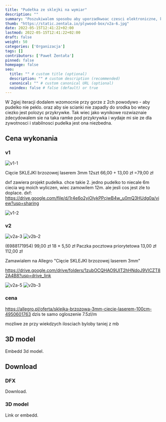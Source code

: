 ```yaml
---
title: "Pudełka ze sklejki na wymiar"
description: ""
summary: "Poszukiwalem sposobu aby uporzadkwoac czesci elektroniczne, ktorych sporo mi sie walalo. W pokoju nie mialem wiele miejsca na przechowywanie, a znalezeinie pudelek pasujacych do dostpenych mebli okazalo sie niemozliwe. Dlatego zdecydowalem sie wiec wykonac swoje wlasne pudelka na wymiar, wykorzystujac mozliwosci modeleowania 3D oraz dostepne na rynku uslugi CNC, tj. wyciananie sklejki laserowo. W tym artykule podziele sie z Tobą efektami, opowiem Ci ile mnie to kosztowalo, czego nauczylem sie po drodze oraz podziele się z Tobą wypracowanymi modelami 3D i plikami DFX, gdybyś chciał wykonac podobne pudelka na ich podstawie."
thumb: "https://static.zentala.io/plywood-box/v2a-6.jpg"
date: 2022-05-15T12:41:22+02:00
lastmod: 2022-05-15T12:41:22+02:00
draft: false
weight: 50
categories: ['Organizacja']
tags: []
contributors: ['Paweł Żentała']
pinned: false
homepage: false
seo:
  title: "" # custom title (optional)
  description: "" # custom description (recommended)
  canonical: "" # custom canonical URL (optional)
  noindex: false # false (default) or true
---
```



<zdjecie w szafce>

W 2giej iteracji dodalem wzomocnie przy gorze z 2ch powodywo - aby pudelko nie peklo. oraz aby sie scianki nie zapadly do srodka bo wtecy ciezko jest polozyc przykrywke. Tak wiec jako wynikowe rozwiaznaie zdecydowalem sie na taka ramke pod przykrywka i wydaje mi sie ze dla zywotnosci i stabilnosci pudelka jest ona niezbedna.

## Cena wykonania

### v1
![v1-1](https://static.zentala.io/plywood-box/v1-1.png)


Cięcie SKLEJKI brzozowej laserem 3mm
12szt
66,00 + 13,00 zł =79,00 zł

dxf zawiera projekt pudelka. chce takie 2. jedno pudelko to niecale 6m ciecia wg moich wyliczen, wiec zamowilem 12m. ale jesli cos jest zle to doplace. dxf: https://drive.google.com/file/d/1r4e6o2yiOIykPPcjwB4w_u0mQ3HUdg0a/view?usp=sharing

![v1-2](https://static.zentala.io/plywood-box/v1-2.png)


### v2

![v2a-3](https://static.zentala.io/plywood-box/v2a-3.png)
![v2b-2](https://static.zentala.io/plywood-box/v2b-2.png)

(6988171954)	99,00 zł
18 × 5,50 zł
Paczka pocztowa priorytetowa	13,00 zł
112,00 zł

Zamawialem na Allegro "Cięcie SKLEJKI brzozowej laserem 3mm"


https://drive.google.com/drive/folders/1zubOCQHAO9UIT2hHNdoJ9VICZT82A4B8?usp=drive_link



![v2a-5](https://static.zentala.io/plywood-box/v2a-5.png)
![v2b-3](https://static.zentala.io/plywood-box/v2b-3.png)

### cena

https://allegro.pl/oferta/sklejka-brzozowa-3mm-ciecie-laserem-100cm-4950601763
dzis te samo ogloszenie 7.5zl/m

mozliwe ze przy wiekdzych ilosciach byloby taniej z mb

## 3D model

Embedd 3d model.

## Download

### DFX

Download.

### 3D model

Link or embedd.


